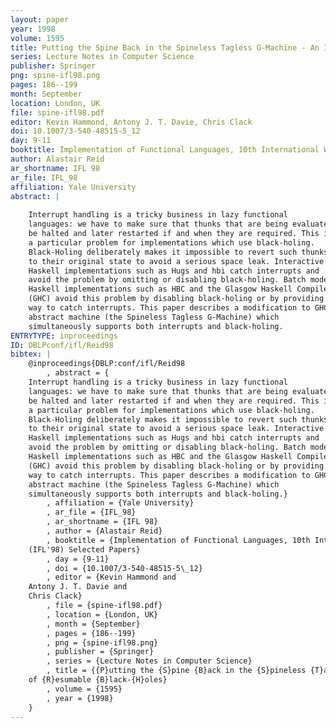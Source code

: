 ```yaml
---
layout: paper
year: 1998
volume: 1595
title: Putting the Spine Back in the Spineless Tagless G-Machine - An Implementation of Resumable Black-Holes
series: Lecture Notes in Computer Science
publisher: Springer
png: spine-ifl98.png
pages: 186--199
month: September
location: London, UK
file: spine-ifl98.pdf
editor: Kevin Hammond, Antony J. T. Davie, Chris Clack
doi: 10.1007/3-540-48515-5_12
day: 9-11
booktitle: Implementation of Functional Languages, 10th International Workshop (IFL'98) Selected Papers
author: Alastair Reid
ar_shortname: IFL 98
ar_file: IFL_98
affiliation: Yale University
abstract: |
    
    Interrupt handling is a tricky business in lazy functional
    languages: we have to make sure that thunks that are being evaluated can
    be halted and later restarted if and when they are required. This is
    a particular problem for implementations which use black-holing.
    Black-Holing deliberately makes it impossible to revert such thunks
    to their original state to avoid a serious space leak. Interactive
    Haskell implementations such as Hugs and hbi catch interrupts and
    avoid the problem by omitting or disabling black-holing. Batch mode
    Haskell implementations such as HBC and the Glasgow Haskell Compiler
    (GHC) avoid this problem by disabling black-holing or by providing no
    way to catch interrupts. This paper describes a modification to GHC's
    abstract machine (the Spineless Tagless G-Machine) which
    simultaneously supports both interrupts and black-holing.
ENTRYTYPE: inproceedings
ID: DBLPconf/ifl/Reid98
bibtex: |
    @inproceedings{DBLP:conf/ifl/Reid98
        , abstract = {
    Interrupt handling is a tricky business in lazy functional
    languages: we have to make sure that thunks that are being evaluated can
    be halted and later restarted if and when they are required. This is
    a particular problem for implementations which use black-holing.
    Black-Holing deliberately makes it impossible to revert such thunks
    to their original state to avoid a serious space leak. Interactive
    Haskell implementations such as Hugs and hbi catch interrupts and
    avoid the problem by omitting or disabling black-holing. Batch mode
    Haskell implementations such as HBC and the Glasgow Haskell Compiler
    (GHC) avoid this problem by disabling black-holing or by providing no
    way to catch interrupts. This paper describes a modification to GHC's
    abstract machine (the Spineless Tagless G-Machine) which
    simultaneously supports both interrupts and black-holing.}
        , affiliation = {Yale University}
        , ar_file = {IFL_98}
        , ar_shortname = {IFL 98}
        , author = {Alastair Reid}
        , booktitle = {Implementation of Functional Languages, 10th International Workshop
    (IFL'98) Selected Papers}
        , day = {9-11}
        , doi = {10.1007/3-540-48515-5\_12}
        , editor = {Kevin Hammond and
    Antony J. T. Davie and
    Chris Clack}
        , file = {spine-ifl98.pdf}
        , location = {London, UK}
        , month = {September}
        , pages = {186--199}
        , png = {spine-ifl98.png}
        , publisher = {Springer}
        , series = {Lecture Notes in Computer Science}
        , title = {{P}utting the {S}pine {B}ack in the {S}pineless {T}agless {G}-Machine: {A}n {I}mplementation
    of {R}esumable {B}lack-{H}oles}
        , volume = {1595}
        , year = {1998}
    }
---
```

